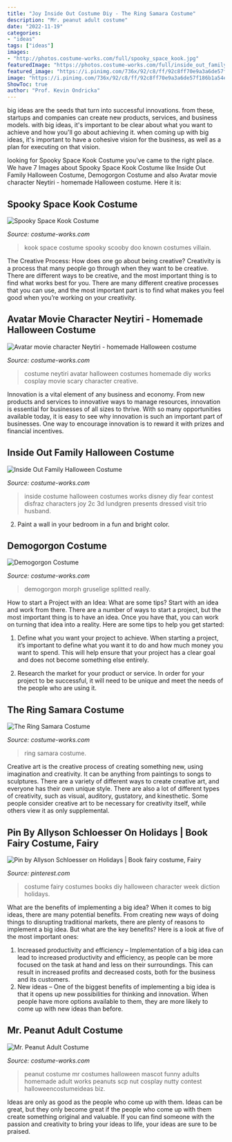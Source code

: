 ```yaml
---
title: "Joy Inside Out Costume Diy - The Ring Samara Costume"
description: "Mr. peanut adult costume"
date: "2022-11-19"
categories:
- "ideas"
tags: ["ideas"]
images:
- "http://photos.costume-works.com/full/spooky_space_kook.jpg"
featuredImage: "https://photos.costume-works.com/full/inside_out_family3.jpg"
featured_image: "https://i.pinimg.com/736x/92/c8/ff/92c8ff70e9a3a6de57f186b1a54ee60f--book-fairy-costume-book-costumes.jpg"
image: "https://i.pinimg.com/736x/92/c8/ff/92c8ff70e9a3a6de57f186b1a54ee60f--book-fairy-costume-book-costumes.jpg"
ShowToc: true
author: "Prof. Kevin Ondricka"
---
```



big ideas are the seeds that turn into successful innovations. from these, startups and companies can create new products, services, and business models. with big ideas, it's important to be clear about what you want to achieve and how you'll go about achieving it. when coming up with big ideas, it's important to have a cohesive vision for the business, as well as a plan for executing on that vision.

	

		
looking for Spooky Space Kook Costume you've came to the right place. We have 7 Images about Spooky Space Kook Costume like Inside Out Family Halloween Costume, Demogorgon Costume and also Avatar movie character Neytiri - homemade Halloween costume. Here it is:
		
    
## Spooky Space Kook Costume

<img loading=lazy src="http://photos.costume-works.com/full/spooky_space_kook.jpg" onerror="this.onerror=null;this.src='https://tse2.mm.bing.net/th?id=OIP._BLcXWZflzH-xjr5CZ7VOACpEs&amp;pid=15.1';" alt="Spooky Space Kook Costume">

_Source: costume-works.com_

>kook space costume spooky scooby doo known costumes villain. 

	

The Creative Process: How does one go about being creative?
Creativity is a process that many people go through when they want to be creative. There are different ways to be creative, and the most important thing is to find what works best for you. There are many different creative processes that you can use, and the most important part is to find what makes you feel good when you’re working on your creativity.

    
## Avatar Movie Character Neytiri - Homemade Halloween Costume

<img loading=lazy src="http://photos.costume-works.com/full/neytiri.jpg" onerror="this.onerror=null;this.src='https://tse1.mm.bing.net/th?id=OIP.FuyCuTkqeCpLaIiT1HZFjQHaLv&amp;pid=15.1';" alt="Avatar movie character Neytiri - homemade Halloween costume">

_Source: costume-works.com_

>costume neytiri avatar halloween costumes homemade diy works cosplay movie scary character creative. 

	

Innovation is a vital element of any business and economy. From new products and services to innovative ways to manage resources, innovation is essential for businesses of all sizes to thrive. With so many opportunities available today, it is easy to see why innovation is such an important part of businesses. One way to encourage innovation is to reward it with prizes and financial incentives.

    
## Inside Out Family Halloween Costume

<img loading=lazy src="https://photos.costume-works.com/full/inside_out_family3.jpg" onerror="this.onerror=null;this.src='https://tse2.mm.bing.net/th?id=OIP.Pcos8uVdZBhymuXWyWcpqgHaLH&amp;pid=15.1';" alt="Inside Out Family Halloween Costume">

_Source: costume-works.com_

>inside costume halloween costumes works disney diy fear contest disfraz characters joy 2c 3d lundgren presents dressed visit trio husband. 

	

2. Paint a wall in your bedroom in a fun and bright color.

    
## Demogorgon Costume

<img loading=lazy src="https://photos.costume-works.com/full/demogorgon1.jpg" onerror="this.onerror=null;this.src='https://tse1.mm.bing.net/th?id=OIP.Rhm6JJjdzHZmLSDT_9Zt7gHaJ3&amp;pid=15.1';" alt="Demogorgon Costume">

_Source: costume-works.com_

>demogorgon morph gruselige splitted really. 

	

How to start a Project with an Idea: What are some tips?
Start with an idea and work from there. There are a number of ways to start a project, but the most important thing is to have an idea. Once you have that, you can work on turning that idea into a reality. Here are some tips to help you get started:
1. Define what you want your project to achieve. When starting a project, it’s important to define what you want it to do and how much money you want to spend. This will help ensure that your project has a clear goal and does not become something else entirely.

2. Research the market for your product or service. In order for your project to be successful, it will need to be unique and meet the needs of the people who are using it.

    
## The Ring Samara Costume

<img loading=lazy src="http://photos.costume-works.com/full/the_ring_samara.jpg" onerror="this.onerror=null;this.src='https://tse4.mm.bing.net/th?id=OIP.5x-2c7zkSYR1QI6sHtvjUQHaMU&amp;pid=15.1';" alt="The Ring Samara Costume">

_Source: costume-works.com_

>ring samara costume. 

	

Creative art is the creative process of creating something new, using imagination and creativity. It can be anything from paintings to songs to sculptures. There are a variety of different ways to create creative art, and everyone has their own unique style. There are also a lot of different types of creativity, such as visual, auditory, gustatory, and kinesthetic. Some people consider creative art to be necessary for creativity itself, while others view it as only supplemental.

    
## Pin By Allyson Schloesser On Holidays | Book Fairy Costume, Fairy

<img loading=lazy src="https://i.pinimg.com/736x/92/c8/ff/92c8ff70e9a3a6de57f186b1a54ee60f--book-fairy-costume-book-costumes.jpg" onerror="this.onerror=null;this.src='https://tse2.mm.bing.net/th?id=OIP.tGMxwj6M8W-w5_FTezvXjgHaJ3&amp;pid=15.1';" alt="Pin by Allyson Schloesser on Holidays | Book fairy costume, Fairy">

_Source: pinterest.com_

>costume fairy costumes books diy halloween character week diction holidays. 

	

What are the benefits of implementing a big idea?
When it comes to big ideas, there are many potential benefits. From creating new ways of doing things to disrupting traditional markets, there are plenty of reasons to implement a big idea. But what are the key benefits? Here is a look at five of the most important ones:
1. Increased productivity and efficiency – Implementation of a big idea can lead to increased productivity and efficiency, as people can be more focused on the task at hand and less on their surroundings. This can result in increased profits and decreased costs, both for the business and its customers.
2. New ideas – One of the biggest benefits of implementing a big idea is that it opens up new possibilities for thinking and innovation. When people have more options available to them, they are more likely to come up with new ideas than before.

    
## Mr. Peanut Adult Costume

<img loading=lazy src="https://photos.costume-works.com/full/mr_peanut.jpg" onerror="this.onerror=null;this.src='https://tse1.mm.bing.net/th?id=OIP.9gJ1aecj-VTgvHjp8usQ4AHaNH&amp;pid=15.1';" alt="Mr. Peanut Adult Costume">

_Source: costume-works.com_

>peanut costume mr costumes halloween mascot funny adults homemade adult works peanuts scp nut cosplay nutty contest halloweencostumeideas biz. 

	

Ideas are only as good as the people who come up with them.
Ideas can be great, but they only become great if the people who come up with them create something original and valuable. If you can find someone with the passion and creativity to bring your ideas to life, your ideas are sure to be praised.

